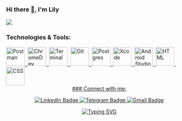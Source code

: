 ### Hi there 👋, I'm Lily

[![](https://github.com/mrousavy/mrousavy/blob/master/img/dino.gif)](https://chromedino.com)


### Technologies & Tools:

<div>

  <a href="https://github.com/lilytsts/HW">
  <img src="https://seeklogo.com/images/P/postman-logo-0087CA0D15-seeklogo.com.png" title="Postman" alt="Postman" width="50" height="50"/>&nbsp;
  </a>
  <a href="https://github.com/lilytsts/Devtools_HW.git">
  <img src="https://cdn.icon-icons.com/icons2/2552/PNG/512/chrome_dev_browser_logo_icon_153006.png" title="ChromeDev" alt="ChromeDev" width="50" height="50"/>&nbsp;
  <a href="https://github.com/lilytsts/Terminal_commands">
  <img src="https://cdn.icon-icons.com/icons2/3053/PNG/512/terminal_macos_bigsur_icon_189655.png" title="Terminal" alt="Terminal" width="50" height="50"/>&nbsp;
  <a href="https://github.com/lilytsts/GitHub_2">
  <img src="https://seeklogo.com/images/G/git-bash-logo-B6475E8359-seeklogo.com.png" title="Git" alt="Git " width="50" height="50"/>&nbsp;
  <a href="https://github.com/lilytsts/HW">
  <img src="https://seeklogo.com/images/P/postqresql-logo-AD0E066492-seeklogo.com.png" title="Postgres" alt="Postgres" width="50" height="50"/>&nbsp;
  <img src="https://cdn.icon-icons.com/icons2/3053/PNG/256/xcode_helper_macos_bigsur_icon_189446.png" title="Xcode"  alt="Xcode" width="50" height="50"/>&nbsp;
  <img src="https://cdn.icon-icons.com/icons2/3053/PNG/512/android_studio_alt_macos_bigsur_icon_190394.png" title="Android Studio"  alt="Android Studio" width="50" height="50"/>&nbsp;
  <img src="https://cdn.icon-icons.com/icons2/2107/PNG/512/file_type_html_icon_130541.png" title="HTML5" alt="HTML" width="50" height="50"/>&nbsp;
  <img src="https://cdn.icon-icons.com/icons2/2107/PNG/512/file_type_css_icon_130661.png" title="CSS" **alt="CSS" width="50" height="50"/>
</div>

<div align="center">
### Connect with me:

<p align="middle">
  <a href="https://www.linkedin.com/in/liliya-tsikul-b289021a7/">
    <img src="https://img.shields.io/badge/LinkedIn-blue?style=for-the-badge&logo=linkedin&logoColor=white" alt="LinkedIn Badge"/>
  </a>
   <a href="https://t.me/liliya_tsikul">
    <img src="https://img.shields.io/badge/Telegram-blue?style=for-the-badge&logo=telegram&logoColor=white" alt="Telegram Badge"/>
  </a>
  <a href="mailto:liliyatsikul@gmail.com">
    <img src="https://img.shields.io/badge/Email-blue?style=for-the-badge&logo=Gmail&logoColor=white" alt="Gmail Badge"/>
  </a>
  </p>
  <a href="https://git.io/typing-svg"><img src="https://readme-typing-svg.herokuapp.com?font=Fira+Code&pause=1000&color=fff&width=435&lines=Junior+QA+Engineer+from+Russia+%3A)" alt="Typing SVG" /></a>
</div>
